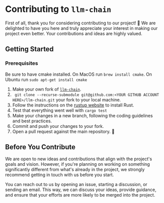 # Contributing to `llm-chain`

First of all, thank you for considering contributing to our project! 🎉 We are delighted to have you here and truly appreciate your interest in making our project even better. Your contributions and ideas are highly valued.

## Getting Started
### Prerequisites
Be sure to have cmake installed.
On MacOS run `brew install cmake`.
On Ubuntu run `sudo apt-get install cmake` 

1. Make your own fork of [`llm-chain`](https://github.com/sobelio/llm-chain).
2. ` git clone --recurse-submodule git@github.com:<YOUR GITHUB ACCOUNT HERE>/llm-chain.git` your fork to your local machine.
3. Follow the instructions on the [rustup website](https://rustup.rs/) to install Rust.
4. Test that everything went well with `cargo test`
5. Make your changes in a new branch, following the coding guidelines and best practices.
6. Commit and push your changes to your fork.
7. Open a pull request against the main repository. 🚀

## Before You Contribute

We are open to new ideas and contributions that align with the project's goals and vision. However, if you're planning on working on something significantly different from what's already in the project, we strongly recommend getting in touch with us before you start.

You can reach out to us by opening an issue, starting a discussion, or sending an email. This way, we can discuss your ideas, provide guidance, and ensure that your efforts are more likely to be merged into the project.
